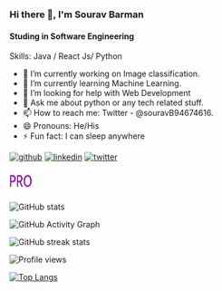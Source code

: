 ### Hi there 👋, I'm Sourav Barman
#### Studing in Software Engineering

Skills: Java / React Js/ Python

- 🔭 I’m currently working on Image classification. 
- 🌱 I’m currently learning Machine Learning. 
- 🤔 I’m looking for help with Web Development 
- 💬 Ask me about python or any tech related stuff. 
- 📫 How to reach me: Twitter - @souravB94674616. 
- 😄 Pronouns: He/His 
- ⚡ Fun fact: I can sleep anywhere 


[<img src='https://cdn.jsdelivr.net/npm/simple-icons@3.0.1/icons/github.svg' alt='github' height='40'>](https://github.com/SouravBarman001)  [<img src='https://cdn.jsdelivr.net/npm/simple-icons@3.0.1/icons/linkedin.svg' alt='linkedin' height='40'>](https://www.linkedin.com/in/https://www.linkedin.com/in/sourav-barman-155910193//)  [<img src='https://cdn.jsdelivr.net/npm/simple-icons@3.0.1/icons/twitter.svg' alt='twitter' height='40'>](https://twitter.com/@souravB94674616)  

<a href='https://github.com/pricing'><img src='https://raw.githubusercontent.com/acervenky/animated-github-badges/master/assets/pro.gif' width='40' height='40'></a> 

![GitHub stats](https://github-readme-stats.vercel.app/api?username=SouravBarman001&show_icons=true)  

![GitHub Activity Graph](https://activity-graph.herokuapp.com/graph?username=SouravBarman001)  

![GitHub streak stats](https://github-readme-streak-stats.herokuapp.com/?user=SouravBarman001)  

![Profile views](https://gpvc.arturio.dev/SouravBarman001)  

[![Top Langs](https://github-readme-stats.vercel.app/api/top-langs/?username=SouravBarman001)](https://github.com/anuraghazra/github-readme-stats)

